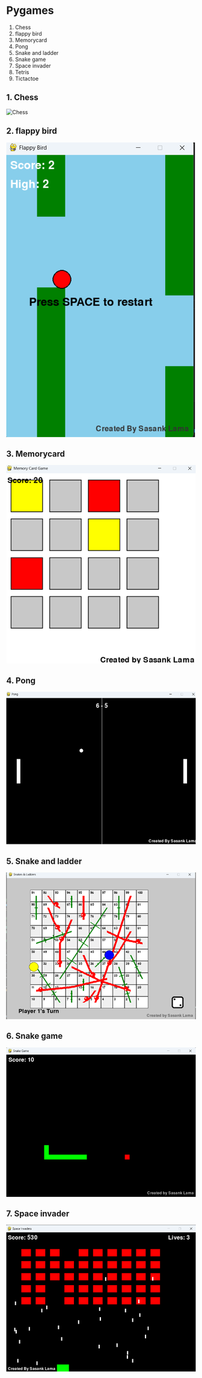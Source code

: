 # Pygames

1. Chess
2. flappy bird
3. Memorycard 
4. Pong
5. Snake and ladder
6. Snake game
7. Space invader
8. Tetris
9. Tictactoe

## 1. Chess
![Chess]()

## 2. flappy bird
![Flappybird](/flappy_bird/Flappybird.png)

## 3. Memorycard
![Memorycard](/Memorycard_game/Game.png)

## 4. Pong
![Pong](/Pong/Pong.png)

## 5. Snake and ladder
![Snake and ladder](/Snake%20And%20Ladder/Snake_and_ladder.png)

## 6. Snake game
![Snake game](/Snake_game/Snake_game.png)

## 7. Space invader
![Space Invader](/SpaceInvader/Space_invader.png)
